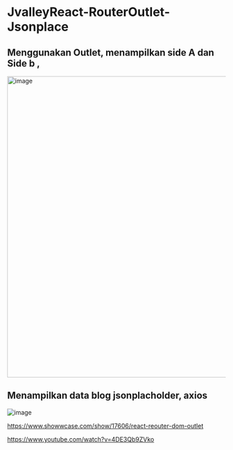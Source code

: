 # JvalleyReact-RouterOutlet-Jsonplace

## Menggunakan Outlet, menampilkan side A dan Side b , 

<img width="694" alt="image" src="https://user-images.githubusercontent.com/78794419/194717878-e1a77fb1-c7c4-4eeb-89d1-8bf106846d73.png">

## Menampilkan data blog jsonplacholder, axios 

![image](https://user-images.githubusercontent.com/78794419/194735403-be95929f-054f-4ac3-9f1c-8fdfcb284fd6.png)

https://www.showwcase.com/show/17606/react-reouter-dom-outlet

https://www.youtube.com/watch?v=4DE3Qb9ZVko
